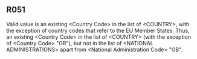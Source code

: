 ## R051
Valid value is an existing &lt;Country Code&gt; in the list of &lt;COUNTRY&gt;, with the exception of country codes that refer to the EU Member States. Thus, an existing &lt;Country Code&gt; in the list of &lt;COUNTRY&gt; (with the exception of &lt;Country Code&gt; "GR"), but not in the list of &lt;NATIONAL ADMINISTRATIONS&gt; apart from &lt;National Administration Code&gt; "GB".
